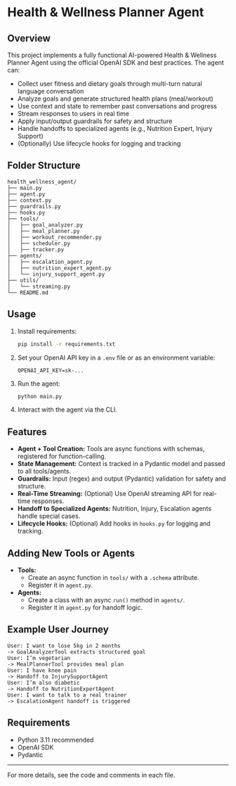 # Health & Wellness Planner Agent

## Overview
This project implements a fully functional AI-powered Health & Wellness Planner Agent using the official OpenAI SDK and best practices. The agent can:
- Collect user fitness and dietary goals through multi-turn natural language conversation
- Analyze goals and generate structured health plans (meal/workout)
- Use context and state to remember past conversations and progress
- Stream responses to users in real time
- Apply input/output guardrails for safety and structure
- Handle handoffs to specialized agents (e.g., Nutrition Expert, Injury Support)
- (Optionally) Use lifecycle hooks for logging and tracking

## Folder Structure
```
health_wellness_agent/
├── main.py
├── agent.py
├── context.py
├── guardrails.py
├── hooks.py
├── tools/
│   ├── goal_analyzer.py
│   ├── meal_planner.py
│   ├── workout_recommender.py
│   ├── scheduler.py
│   ├── tracker.py
├── agents/
│   ├── escalation_agent.py
│   ├── nutrition_expert_agent.py
│   └── injury_support_agent.py
├── utils/
│   └── streaming.py
└── README.md
```

## Usage
1. Install requirements:
   ```bash
   pip install -r requirements.txt
   ```
2. Set your OpenAI API key in a `.env` file or as an environment variable:
   ```env
   OPENAI_API_KEY=sk-...
   ```
3. Run the agent:
   ```bash
   python main.py
   ```
4. Interact with the agent via the CLI.

## Features
- **Agent + Tool Creation:** Tools are async functions with schemas, registered for function-calling.
- **State Management:** Context is tracked in a Pydantic model and passed to all tools/agents.
- **Guardrails:** Input (regex) and output (Pydantic) validation for safety and structure.
- **Real-Time Streaming:** (Optional) Use OpenAI streaming API for real-time responses.
- **Handoff to Specialized Agents:** Nutrition, Injury, Escalation agents handle special cases.
- **Lifecycle Hooks:** (Optional) Add hooks in `hooks.py` for logging and tracking.

## Adding New Tools or Agents
- **Tools:**
  - Create an async function in `tools/` with a `.schema` attribute.
  - Register it in `agent.py`.
- **Agents:**
  - Create a class with an async `run()` method in `agents/`.
  - Register it in `agent.py` for handoff logic.

## Example User Journey
```
User: I want to lose 5kg in 2 months
-> GoalAnalyzerTool extracts structured goal
User: I’m vegetarian
-> MealPlannerTool provides meal plan
User: I have knee pain
-> Handoff to InjurySupportAgent
User: I’m also diabetic
-> Handoff to NutritionExpertAgent
User: I want to talk to a real trainer
-> EscalationAgent handoff is triggered
```

## Requirements
- Python 3.11 recommended
- OpenAI SDK
- Pydantic

---

For more details, see the code and comments in each file.

